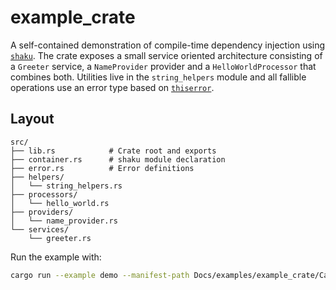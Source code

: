 # example_crate

A self-contained demonstration of compile-time dependency injection using
[`shaku`](https://crates.io/crates/shaku). The crate exposes a small service
oriented architecture consisting of a `Greeter` service, a `NameProvider`
provider and a `HelloWorldProcessor` that combines both. Utilities live in the
`string_helpers` module and all fallible operations use an error type based on
[`thiserror`](https://crates.io/crates/thiserror).

## Layout

```
src/
├── lib.rs            # Crate root and exports
├── container.rs      # shaku module declaration
├── error.rs          # Error definitions
├── helpers/
│   └── string_helpers.rs
├── processors/
│   └── hello_world.rs
├── providers/
│   └── name_provider.rs
└── services/
    └── greeter.rs
```

Run the example with:

```bash
cargo run --example demo --manifest-path Docs/examples/example_crate/Cargo.toml
```
